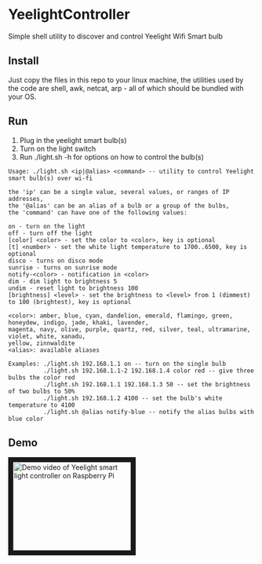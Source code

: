 # YeelightController

Simple shell utility to discover and control Yeelight Wifi Smart bulb

## Install

Just copy the files in this repo to your linux machine, the utilities used by the code
are shell, awk, netcat, arp - all of which should be bundled with your OS.

## Run

1.  Plug in the yeelight smart bulb(s)
2.  Turn on the light switch
3.  Run ./light.sh -h for options on how to control the bulb(s)

```
Usage: ./light.sh <ip|@alias> <command> -- utility to control Yeelight smart bulb(s) over wi-fi

the 'ip' can be a single value, several values, or ranges of IP addresses,
the '@alias' can be an alias of a bulb or a group of the bulbs,
the 'command' can have one of the following values:

on - turn on the light
off - turn off the light
[color] <color> - set the color to <color>, key is optional
[t] <number> - set the white light temperature to 1700..6500, key is optional
disco - turns on disco mode
sunrise - turns on sunrise mode
notify-<color> - notification in <color>
dim - dim light to brightness 5
undim - reset light to brightness 100
[brightness] <level> - set the brightness to <level> from 1 (dimmest) to 100 (brightest), key is optional

<color>: amber, blue, cyan, dandelion, emerald, flamingo, green, honeydew, indigo, jade, khaki, lavender,
magenta, navy, olive, purple, quartz, red, silver, teal, ultramarine, violet, white, xanadu,
yellow, zinnwaldite
<alias>: available aliases

Examples: ./light.sh 192.168.1.1 on -- turn on the single bulb
          ./light.sh 192.168.1.1-2 192.168.1.4 color red -- give three bulbs the color red
          ./light.sh 192.168.1.1 192.168.1.3 50 -- set the brightness of two bulbs to 50%
          ./light.sh 192.168.1.2 4100 -- set the bulb's white temperature to 4100
          ./light.sh @alias notify-blue -- notify the alias bulbs with blue color
```

## Demo

<a href="http://www.youtube.com/watch?feature=player_embedded&v=EqDKSsEf1HE
" target="_blank"><img src="http://img.youtube.com/vi/EqDKSsEf1HE/0.jpg" 
alt="Demo video of Yeelight smart light controller on Raspberry Pi" width="240" height="180" border="10" /></a>
